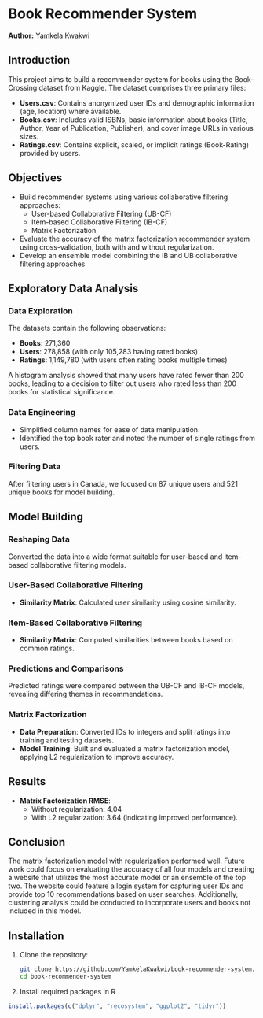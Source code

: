 # Book Recommender System

**Author:** Yamkela Kwakwi

## Introduction

This project aims to build a recommender system for books using the Book-Crossing dataset from Kaggle. The dataset comprises three primary files:

- **Users.csv**: Contains anonymized user IDs and demographic information (age, location) where available.
- **Books.csv**: Includes valid ISBNs, basic information about books (Title, Author, Year of Publication, Publisher), and cover image URLs in various sizes.
- **Ratings.csv**: Contains explicit, scaled, or implicit ratings (Book-Rating) provided by users.

## Objectives

- Build recommender systems using various collaborative filtering approaches:
  - User-based Collaborative Filtering (UB-CF)
  - Item-based Collaborative Filtering (IB-CF)
  - Matrix Factorization
- Evaluate the accuracy of the matrix factorization recommender system using cross-validation, both with and without regularization.
- Develop an ensemble model combining the IB and UB collaborative filtering approaches 

## Exploratory Data Analysis

### Data Exploration

The datasets contain the following observations:
- **Books**: 271,360
- **Users**: 278,858 (with only 105,283 having rated books)
- **Ratings**: 1,149,780 (with users often rating books multiple times)

A histogram analysis showed that many users have rated fewer than 200 books, leading to a decision to filter out users who rated less than 200 books for statistical significance.

### Data Engineering

- Simplified column names for ease of data manipulation.
- Identified the top book rater and noted the number of single ratings from users.

### Filtering Data

After filtering users in Canada, we focused on 87 unique users and 521 unique books for model building.

## Model Building

### Reshaping Data

Converted the data into a wide format suitable for user-based and item-based collaborative filtering models.

### User-Based Collaborative Filtering

- **Similarity Matrix**: Calculated user similarity using cosine similarity.

### Item-Based Collaborative Filtering

- **Similarity Matrix**: Computed similarities between books based on common ratings.

### Predictions and Comparisons

Predicted ratings were compared between the UB-CF and IB-CF models, revealing differing themes in recommendations.

### Matrix Factorization

- **Data Preparation**: Converted IDs to integers and split ratings into training and testing datasets.
- **Model Training**: Built and evaluated a matrix factorization model, applying L2 regularization to improve accuracy.

## Results

- **Matrix Factorization RMSE**: 
  - Without regularization: 4.04
  - With L2 regularization: 3.64 (indicating improved performance).

## Conclusion

The matrix factorization model with regularization performed well. Future work could focus on evaluating the accuracy of all four models and creating a website that utilizes the most accurate model or an ensemble of the top two. The website could feature a login system for capturing user IDs and provide top 10 recommendations based on user searches. Additionally, clustering analysis could be conducted to incorporate users and books not included in this model.

## Installation

1. Clone the repository:
   ```bash
   git clone https://github.com/YamkelaKwakwi/book-recommender-system.git
   cd book-recommender-system

2. Install required packages in R
  ```R
  install.packages(c("dplyr", "recosystem", "ggplot2", "tidyr"))

